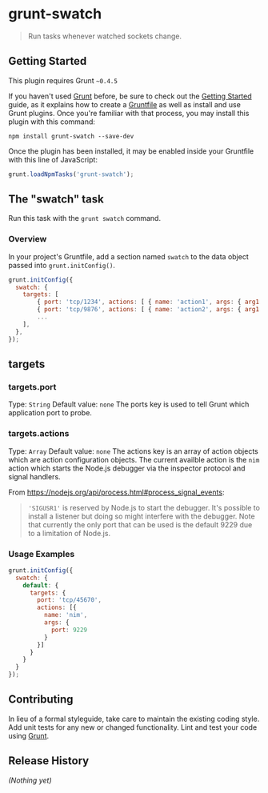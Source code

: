 # grunt-swatch

> Run tasks whenever watched sockets change.
## Getting Started
This plugin requires Grunt `~0.4.5`

If you haven't used [Grunt](http://gruntjs.com/) before, be sure to check out the [Getting Started](http://gruntjs.com/getting-started) guide, as it explains how to create a [Gruntfile](http://gruntjs.com/sample-gruntfile) as well as install and use Grunt plugins. Once you're familiar with that process, you may install this plugin with this command:

```shell
npm install grunt-swatch --save-dev
```

Once the plugin has been installed, it may be enabled inside your Gruntfile with this line of JavaScript:

```js
grunt.loadNpmTasks('grunt-swatch');
```

## The "swatch" task
Run this task with the `grunt swatch` command.
### Overview
In your project's Gruntfile, add a section named `swatch` to the data object passed into `grunt.initConfig()`.

```js
grunt.initConfig({
  swatch: {
    targets: [
        { port: 'tcp/1234', actions: [ { name: 'action1', args: { arg1: 'value1', arg2: 'value2', ... }, {}, ... } ] },
        { port: 'tcp/9876', actions: [ { name: 'action2', args: { arg1: 'a2-value1', arg2: 'a2-value2', ... }, {}, ... } ] },
        ...
    ],
  },
});
```

## targets

### targets.port
Type: `String`
Default value: `none`
The ports key is used to tell Grunt which application port to probe.

### targets.actions
Type: `Array`
Default value: `none`
The actions key is an array of action objects which are action configuration objects.  The current availble action is the `nim` action which starts the Node.js debugger via the inspector protocol and signal handlers.

From https://nodejs.org/api/process.html#process_signal_events:
> `'SIGUSR1'` is reserved by Node.js to start the debugger. It's possible to install a listener but doing so might interfere with the debugger.
Note that currently the only port that can be used is the default 9229 due to a limitation of Node.js.

### Usage Examples

```js
grunt.initConfig({
  swatch: {
    default: {
      targets: {
        port: 'tcp/45670',
        actions: [{
          name: 'nim',
          args: {
            port: 9229
          }
        }]
      }
    }
  }
});
```

## Contributing
In lieu of a formal styleguide, take care to maintain the existing coding style. Add unit tests for any new or changed functionality. Lint and test your code using [Grunt](http://gruntjs.com/).

## Release History
_(Nothing yet)_
